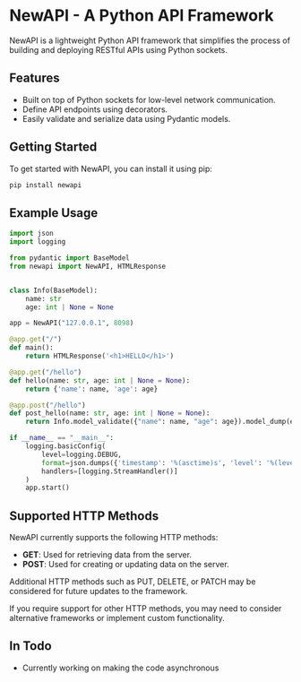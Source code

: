 # NewAPI - A Python API Framework

NewAPI is a lightweight Python API framework that simplifies the process of building and deploying RESTful APIs using Python sockets.

## Features

- Built on top of Python sockets for low-level network communication.
- Define API endpoints using decorators.
- Easily validate and serialize data using Pydantic models.

## Getting Started

To get started with NewAPI, you can install it using pip:

```bash
pip install newapi
```

## Example Usage
```python
import json
import logging

from pydantic import BaseModel
from newapi import NewAPI, HTMLResponse


class Info(BaseModel):
    name: str
    age: int | None = None

app = NewAPI("127.0.0.1", 8098)

@app.get("/")
def main():
    return HTMLResponse('<h1>HELLO</h1>')

@app.get("/hello")
def hello(name: str, age: int | None = None):
    return {'name': name, 'age': age}

@app.post("/hello")
def post_hello(name: str, age: int | None = None):
    return Info.model_validate({"name": name, "age": age}).model_dump(exclude_none=True)

if __name__ == "__main__":
    logging.basicConfig(
        level=logging.DEBUG,
        format=json.dumps({'timestamp': '%(asctime)s', 'level': '%(levelname)s', 'message': '%(message)s'}),
        handlers=[logging.StreamHandler()]
    )
    app.start()
```

## Supported HTTP Methods

NewAPI currently supports the following HTTP methods:

- **GET**: Used for retrieving data from the server.
- **POST**: Used for creating or updating data on the server.

Additional HTTP methods such as PUT, DELETE, or PATCH may be considered for future updates to the framework.

If you require support for other HTTP methods, you may need to consider alternative frameworks or implement custom functionality.


## In Todo

- Currently working on making the code asynchronous
